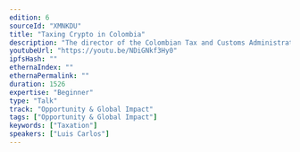 ```yaml
---
edition: 6
sourceId: "XMNKDU"
title: "Taxing Crypto in Colombia"
description: "The director of the Colombian Tax and Customs Administration will present a document unifying the current rules about the taxation of digital assets in Colombia and will discuss gaps in the current normative framework. He will also invite feedback from the community on how to address these gaps."
youtubeUrl: "https://youtu.be/NDiGNkf3Hy0"
ipfsHash: ""
ethernaIndex: ""
ethernaPermalink: ""
duration: 1526
expertise: "Beginner"
type: "Talk"
track: "Opportunity & Global Impact"
tags: ["Opportunity & Global Impact"]
keywords: ["Taxation"]
speakers: ["Luis Carlos"]
---
```

